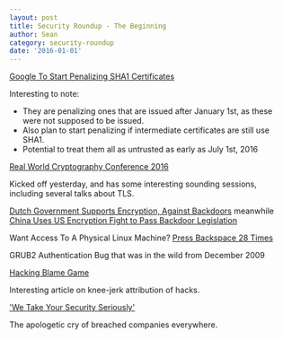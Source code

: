 ```yaml
---
layout: post
title: Security Roundup - The Beginning
author: Sean
category: security-roundup
date: '2016-01-01'
---
```


[Google To Start Penalizing SHA1 Certificates](https://googleonlinesecurity.blogspot.com/2015/12/an-update-on-sha-1-certificates-in.html)

Interesting to note: 
- They are penalizing ones that are issued after January 1st, as these were not supposed to be issued. 
- Also plan to start penalizing if intermediate certificates are still use SHA1. 
- Potential to treat them all as untrusted as early as July 1st, 2016

[Real World Cryptography Conference 2016](http://www.realworldcrypto.com/rwc2016/program) 

Kicked off yesterday, and has some interesting sounding sessions, including several talks about TLS.

[Dutch Government Supports Encryption, Against Backdoors](https://www.techdirt.com/articles/20160104/09324933240/dutch-government-supports-encryption-opposes-backdoors.shtml) meanwhile [China Uses US Encryption Fight to Pass Backdoor Legislation](https://www.techdirt.com/articles/20151223/15204133164/china-using-us-encryption-fight-to-defend-new-encryption-backdoor-mandate.shtml)

Want Access To A Physical Linux Machine? [Press Backspace 28 Times](http://hmarco.org/bugs/CVE-2015-8370-Grub2-authentication-bypass.html) 

GRUB2 Authentication Bug that was in the wild from December 2009

[Hacking Blame Game](http://www.engadget.com/2015/12/10/in-hacking-the-blame-game-is-purely-for-entertainment/)

Interesting article on knee-jerk attribution of hacks.

['We Take Your Security Seriously'](http://www.engadget.com/2015/11/12/we-take-your-security-seriously/)

The apologetic cry of breached companies everywhere.
